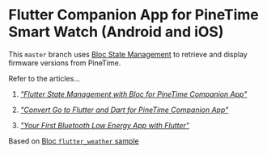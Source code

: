 # Flutter Companion App for PineTime Smart Watch (Android and iOS)

This `master` branch uses [Bloc State Management](https://bloclibrary.dev/#/) to retrieve and display firmware versions from PineTime.

Refer to the articles...

1. [_"Flutter State Management with Bloc for PineTime Companion App"_](https://lupyuen.github.io/pinetime-rust-mynewt/articles/bloc)

1. [_"Convert Go to Flutter and Dart for PineTime Companion App"_](https://lupyuen.github.io/pinetime-rust-mynewt/articles/companion)

1. [_"Your First Bluetooth Low Energy App with Flutter"_](https://lupyuen.github.io/pinetime-rust-mynewt/articles/flutter)

Based on [Bloc `flutter_weather` sample](https://github.com/felangel/Bloc/tree/master/examples/flutter_weather)
